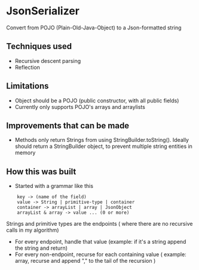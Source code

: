 # JsonSerializer
Convert from POJO (Plain-Old-Java-Object) to a Json-formatted string

## Techniques used
* Recursive descent parsing
* Reflection

## Limitations
* Object should be a POJO (public constructor, with all public fields)
* Currently only supports POJO's arrays and arraylists

## Improvements that can be made
* Methods only return Strings from using StringBuilder.toString(). Ideally should return a StringBuilder object, to prevent multiple string entities in memory

## How this was built
* Started with a grammar like this
``` JsonObject -> key , value
    key -> (name of the field)
    value -> String | primitive-type | container
    container -> arrayList | array | JsonObject
    arrayList & array -> value ... (0 or more)
```
Strings and primitive types are the endpoints ( where there are no recursive calls in my algorithm)

* For every endpoint, handle that value (example: if it's a string append the string and return)
* For every non-endpoint, recurse for each containing value ( example: array, recurse and append "," to the tail of the recursion )
